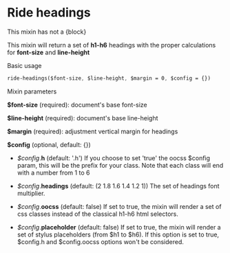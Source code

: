 # Ride headings

This mixin has not a {block}

This mixin will return a set of **h1-h6** headings with the proper calculations for **font-size** and **line-height**

Basic usage

```sass
ride-headings($font-size, $line-height, $margin = 0, $config = {})
```

Mixin parameters

**$font-size** (required): document's base font-size

**$line-height** (required): document's base line-height

**$margin** (required): adjustment vertical margin for headings

**$config** (optional, default: {})

* *$config*.**h** (default: '.h') If you choose to set 'true' the oocss $config param, this will be the prefix for your class. Note that each class will end with a number from 1 to 6

* *$config*.**headings** (default: (2 1.8 1.6 1.4 1.2 1)) The set of headings font multiplier.

* *$config*.**oocss** (default: false) If set to true, the mixin will render a set of css classes instead of the classical h1-h6 html selectors.

* *$config*.**placeholder** (default: false) If set to true, the mixin will render a set of stylus placeholders (from $h1 to $h6). If this option is set to true, $config.h and $config.oocss options won't be considered. 